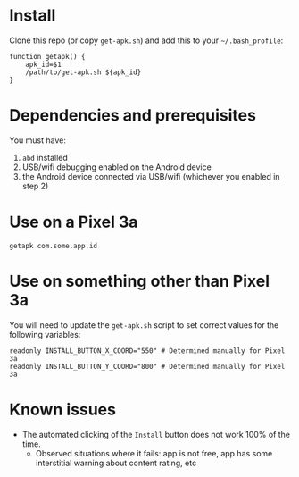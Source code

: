 # Install

Clone this repo (or copy `get-apk.sh`) and add this to your `~/.bash_profile`:

```
function getapk() {
    apk_id=$1
    /path/to/get-apk.sh ${apk_id}
}
```

# Dependencies and prerequisites
You must have:
1. `abd` installed
2. USB/wifi debugging enabled on the Android device
3. the Android device connected via USB/wifi (whichever you enabled in step 2)

# Use on a Pixel 3a
```
getapk com.some.app.id
```

# Use on something other than Pixel 3a
You will need to update the `get-apk.sh` script to set correct values for the
following variables:

```
readonly INSTALL_BUTTON_X_COORD="550" # Determined manually for Pixel 3a
readonly INSTALL_BUTTON_Y_COORD="800" # Determined manually for Pixel 3a
```

# Known issues
- The automated clicking of the `Install` button does not work 100% of the time.
  - Observed situations where it fails: app is not free, app has some interstitial warning about content rating, etc
